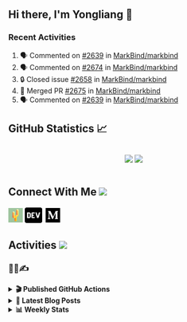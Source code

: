 ## Hi there, I'm Yongliang 👋

### Recent Activities

<!--START_SECTION:activity-->
1. 🗣 Commented on [#2639](https://github.com/MarkBind/markbind/pull/2639#issuecomment-2776134364) in [MarkBind/markbind](https://github.com/MarkBind/markbind)
2. 🗣 Commented on [#2674](https://github.com/MarkBind/markbind/pull/2674#issuecomment-2772383013) in [MarkBind/markbind](https://github.com/MarkBind/markbind)
3. 🔒 Closed issue [#2658](https://github.com/MarkBind/markbind/issues/2658) in [MarkBind/markbind](https://github.com/MarkBind/markbind)
4. 🎉 Merged PR [#2675](https://github.com/MarkBind/markbind/pull/2675) in [MarkBind/markbind](https://github.com/MarkBind/markbind)
5. 🗣 Commented on [#2639](https://github.com/MarkBind/markbind/pull/2639#issuecomment-2772270149) in [MarkBind/markbind](https://github.com/MarkBind/markbind)
<!--END_SECTION:activity-->

## GitHub Statistics :chart_with_upwards_trend:
<div align="center">
<div style="display: flex; align-items: center; justify-content: center;">

[![](https://github-readme-stats-tlylt.vercel.app/api?username=tlylt&show_icons=true&theme=tokyonight&hide_border=true&locale=en)](https://github.com/tlylt)
[![](https://github-readme-streak-stats.herokuapp.com/?user=tlylt&theme=tokyonight&hide_border=true)](https://github.com/tlylt)
</div>
</div>

## Connect With Me <img src="https://media.giphy.com/media/2wh5K5yE3ulp3xgYcG/giphy-downsized.gif" width="30">

<a href="https://www.yongliangliu.com/" target="_blank"><img align="center" src="static/site-icon.png" alt="yongliangliu.com" height="29" width="29" /></a>
<a href="https://dev.to/tlylt" target="_blank"><img align="center" src="static/dev-badge.svg" alt="dev.to/tlylt" height="35" width="35" /></a>
<a href="https://tlylt.medium.com" target="_blank"><img align="center" src="static/medium.png" alt="tlylt.medium.com" height="35" width="35" /></a>

## Activities <img src="https://media.giphy.com/media/WUlplcMpOCEmTGBtBW/giphy.gif" width="30">

### 👷‍♂️✍️
<details>
<summary> <b>🎬 Published GitHub Actions </b> </summary>

[![install-graphviz](https://github-readme-stats-tlylt.vercel.app/api/pin/?username=tlylt&repo=install-graphviz)](https://github.com/tlylt/install-graphviz)

[![reposense-action](https://github-readme-stats-tlylt.vercel.app/api/pin/?username=tlylt&repo=reposense-action)](https://github.com/tlylt/reposense-action)

[![markbin-action](https://github-readme-stats-tlylt.vercel.app/api/pin/?username=markbind&repo=markbind-action)](https://github.com/MarkBind/markbind-action)

</details>

<details>
<summary> <b>📕 Latest Blog Posts</b> </summary>

<!-- BLOG-POST-LIST:START -->
- [Go Race Detector Observations](https://yongliangliu.com/blog/go-race-detector)
- [A Vue Component Library Template With TypeScript and Vite](https://yongliangliu.com/blog/vue-component-starter-template)
- [The Need For Speed to Deliver Your Website Fast](https://yongliangliu.com/blog/the-need-for-speed-web-dev)
- [Go defer Can Mess Up Your Intended Code Logic](https://yongliangliu.com/blog/go-defer-ordering)
- [Go Nil Pointer Dereference Problem with FindXXX](https://yongliangliu.com/blog/go-nil-pointer-dereference)
<!-- BLOG-POST-LIST:END -->

</details>

<details>
<summary> <b>📊 Weekly Stats</b> </summary>

<!--START_SECTION:waka-->
![Code Time](http://img.shields.io/badge/Code%20Time-1%2C260%20hrs%2050%20mins-blue)

**🐱 My GitHub Data** 

> 📦 678.1 kB Used in GitHub's Storage 
 > 
> 🏆 83 Contributions in the Year 2025
 > 
> 🚫 Not Opted to Hire
 > 
> 📜 178 Public Repositories 
 > 
> 🔑 45 Private Repositories 
 > 
**I'm an Early 🐤** 

```text
🌞 Morning                3734 commits        ████████░░░░░░░░░░░░░░░░░   31.28 % 
🌆 Daytime                3163 commits        ███████░░░░░░░░░░░░░░░░░░   26.50 % 
🌃 Evening                4450 commits        █████████░░░░░░░░░░░░░░░░   37.28 % 
🌙 Night                  591 commits         █░░░░░░░░░░░░░░░░░░░░░░░░   04.95 % 
```
📅 **I'm Most Productive on Wednesday** 

```text
Monday                   1432 commits        ███░░░░░░░░░░░░░░░░░░░░░░   12.00 % 
Tuesday                  1896 commits        ████░░░░░░░░░░░░░░░░░░░░░   15.88 % 
Wednesday                2022 commits        ████░░░░░░░░░░░░░░░░░░░░░   16.94 % 
Thursday                 1551 commits        ███░░░░░░░░░░░░░░░░░░░░░░   12.99 % 
Friday                   1470 commits        ███░░░░░░░░░░░░░░░░░░░░░░   12.31 % 
Saturday                 1708 commits        ████░░░░░░░░░░░░░░░░░░░░░   14.31 % 
Sunday                   1859 commits        ████░░░░░░░░░░░░░░░░░░░░░   15.57 % 
```


📊 **This Week I Spent My Time On** 

```text
🕑︎ Time Zone: Asia/Singapore

💬 Programming Languages: 
Markdown                 2 hrs 12 mins       ███████████████████░░░░░░   77.81 % 
JavaScript               20 mins             ███░░░░░░░░░░░░░░░░░░░░░░   11.99 % 
TypeScript               7 mins              █░░░░░░░░░░░░░░░░░░░░░░░░   04.61 % 
CSS                      4 mins              █░░░░░░░░░░░░░░░░░░░░░░░░   02.41 % 
JSON                     3 mins              ░░░░░░░░░░░░░░░░░░░░░░░░░   01.87 % 
```


 Last Updated on 07/04/2025 00:55:51 UTC
<!--END_SECTION:waka-->

</details>
